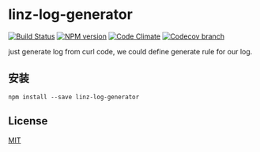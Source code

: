 # linz-log-generator
  [![Build Status][travis-image]][travis-url]
  [![NPM version][npm-image]][npm-url]
  [![Code Climate][quality-image]][quality-url]
  [![Codecov branch][codecov-image]]()

just generate log from curl code, we could define generate rule for our log.

## 安装

``` shell
npm install --save linz-log-generator
```

## License

  [MIT](./LICENSE)

[npm-image]: https://img.shields.io/npm/v/linz-log-generator.svg?style=flat-square
[npm-url]: https://npmjs.org/package/linz-log-generator
[travis-image]: https://img.shields.io/travis/liuwill/linz-log-generator/master.svg?style=flat-square
[travis-url]: https://travis-ci.org/liuwill/linz-log-generator
[quality-image]: https://img.shields.io/codeclimate/github/liuwill/linz-log-generator.svg?style=flat-square
[quality-url]: https://codeclimate.com/github/liuwill/linz-log-generator
[appveyor-image]: https://img.shields.io/appveyor/ci/liuwill/linz-log-generator/master.svg?style=flat-square
[appveyor-url]: https://ci.appveyor.com/project/liuwill/linz-log-generator
[codecov-image]: https://img.shields.io/codecov/c/github/liuwill/linz-log-generator.svg?style=flat-square
